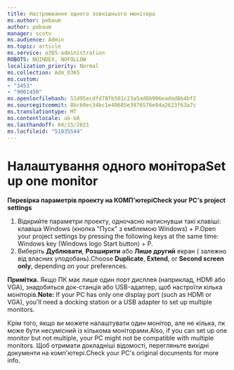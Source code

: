```yaml
---
title: Настроювання одного зовнішнього монітора
ms.author: pebaum
author: pebaum
manager: scotv
ms.audience: Admin
ms.topic: article
ms.service: o365-administration
ROBOTS: NOINDEX, NOFOLLOW
localization_priority: Normal
ms.collection: Adm_O365
ms.custom:
- "3453"
- "9001450"
ms.openlocfilehash: 51d95ecdfd78fb501c23a5ad8b906eadad8b4bf2
ms.sourcegitcommit: 8bc60ec34bc1e40685e3976576e04a2623f63a7c
ms.translationtype: MT
ms.contentlocale: uk-UA
ms.lasthandoff: 04/15/2021
ms.locfileid: "51835544"
---
```

# <a name="set-up-one-monitor"></a><span data-ttu-id="f09a9-102">Налаштування одного монітора</span><span class="sxs-lookup"><span data-stu-id="f09a9-102">Set up one monitor</span></span>

<span data-ttu-id="f09a9-103">**Перевірка параметрів проекту на КОМП'ютері**</span><span class="sxs-lookup"><span data-stu-id="f09a9-103">**Check your PC's project settings**</span></span>

1. <span data-ttu-id="f09a9-104">Відкрийте параметри проекту, одночасно натиснувши такі клавіші: клавіша Windows (кнопка "Пуск" з емблемою Windows) + P.</span><span class="sxs-lookup"><span data-stu-id="f09a9-104">Open your project settings by pressing the following keys at the same time: Windows key (Windows logo Start button) + P.</span></span>
2. <span data-ttu-id="f09a9-105">Виберіть **Дублювати**, **Розширити** або **Лише другий** екран ( залежно від власних уподобань).</span><span class="sxs-lookup"><span data-stu-id="f09a9-105">Choose **Duplicate**, **Extend**, or **Second screen only**, depending on your preferences.</span></span>

<span data-ttu-id="f09a9-106">**Примітка.** Якщо ПК має лише один порт дисплея (наприклад, HDMI або VGA), знадобиться док-станція або USB-адаптер, щоб настроїти кілька моніторів.</span><span class="sxs-lookup"><span data-stu-id="f09a9-106">**Note:** If your PC has only one display port (such as HDMI or VGA), you'll need a docking station or a USB adapter to set up multiple monitors.</span></span>

<span data-ttu-id="f09a9-107">Крім того, якщо ви можете налаштувати один монітор, але не кілька, пк може бути несумісний із кількома моніторами.</span><span class="sxs-lookup"><span data-stu-id="f09a9-107">Also, if you can set up one monitor but not multiple, your PC might not be compatible with multiple monitors.</span></span> <span data-ttu-id="f09a9-108">Щоб отримати докладніші відомості, перегляньте вихідні документи на комп'ютері.</span><span class="sxs-lookup"><span data-stu-id="f09a9-108">Check your PC's original documents for more info.</span></span>